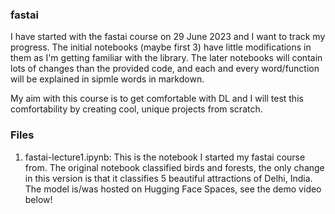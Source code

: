 ### fastai
I have started with the fastai course on 29 June 2023 and I want to track my progress. The initial notebooks (maybe first 3) have little modifications in them as I'm getting familiar with the library. The later notebooks will contain lots of changes than the provided code, and each and every word/function will be explained in sipmle words in markdown. 

My aim with this course is to get comfortable with DL and I will test this comfortability by creating cool, unique projects from scratch.

### Files
1. fastai-lecture1.ipynb: This is the notebook I started my fastai course from. The original notebook classified birds and forests, the only change in this version is that it classifies 5 beautiful attractions of Delhi, India. The model is/was hosted on Hugging Face Spaces, see the demo video below!
